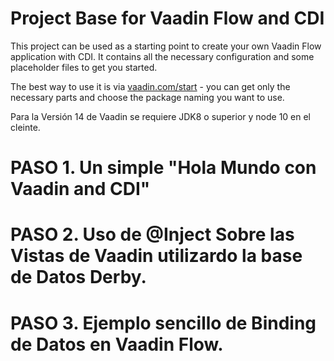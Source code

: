 # Project Base for Vaadin Flow and CDI

This project can be used as a starting point to create your own Vaadin Flow application with CDI.
It contains all the necessary configuration and some placeholder files to get you started.

The best way to use it is via [vaadin.com/start](https://vaadin.com/start) - you can get only the necessary parts and choose the package naming you want to use.

Para la Versión 14 de Vaadin se requiere JDK8 o superior y node 10 en el cleinte.

# PASO 1.  Un simple "Hola Mundo con Vaadin and CDI"

# PASO 2.  Uso de @Inject Sobre las Vistas de Vaadin utilizardo la base de Datos Derby.

# PASO 3.  Ejemplo sencillo de Binding de Datos en Vaadin Flow.

